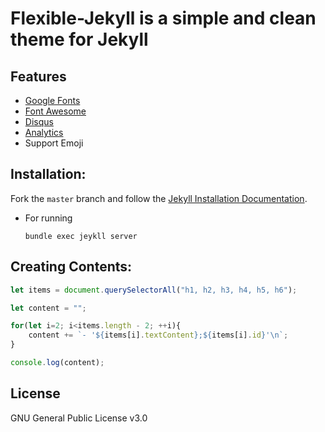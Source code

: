 # Flexible-Jekyll is a simple and clean theme for Jekyll

## Features

- [Google Fonts](https://fonts.google.com/)
- [Font Awesome](http://fontawesome.io/)
- [Disqus](https://disqus.com/)
- [Analytics](https://analytics.google.com/analytics/web/)
- Support Emoji

## Installation:

Fork the ``master`` branch and follow the [Jekyll Installation Documentation](https://jekyllrb.com/docs/installation/).

- For running
  
  ```shell
  bundle exec jeykll server
  ```

## Creating Contents:

```javascript
let items = document.querySelectorAll("h1, h2, h3, h4, h5, h6");

let content = "";

for(let i=2; i<items.length - 2; ++i){
    content += `- '${items[i].textContent};${items[i].id}'\n`;
}

console.log(content);
```

## License

GNU General Public License v3.0
